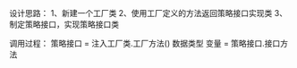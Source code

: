 设计思路：
1、新建一个工厂类
2、使用工厂定义的方法返回策略接口实现类
3、制定策略接口，实现策略接口类

调用过程：
策略接口 = 注入工厂类.工厂方法() 
数据类型 变量 = 策略接口.接口方法 
